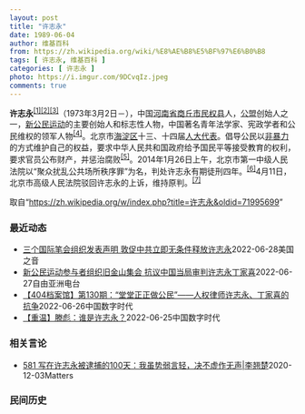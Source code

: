 ```yaml
---
layout: post
title: "许志永"
date: 1989-06-04
author: 维基百科
from: https://zh.wikipedia.org/wiki/%E8%AE%B8%E5%BF%97%E6%B0%B8
tags: [ 许志永, 维基百科 ]
categories: [ 许志永 ]
photo: https://i.imgur.com/9DCvqIz.jpeg
comments: true
---
```

<div class="mw-parser-output">
<p><b>许志永</b><sup id="cite_ref-1" class="reference"><a href="#cite_note-1">[1]</a></sup><sup id="cite_ref-2" class="reference"><a href="#cite_note-2">[2]</a></sup><sup id="cite_ref-3" class="reference"><a href="#cite_note-3">[3]</a></sup>（1973年3月2日<span class="useeditintro" title="Template:BLP editintro">－</span>），中国<a href="/wiki/%E6%B2%B3%E5%8D%97%E7%9C%81" title="河南省">河南省</a><a href="/wiki/%E5%95%86%E4%B8%98%E5%B8%82" title="商丘市">商丘市</a><a href="/wiki/%E6%B0%91%E6%9D%83%E5%8E%BF" title="民权县">民权县</a>人，<a href="/wiki/%E5%85%AC%E7%9B%9F" title="公盟">公盟</a>创始人之一，<a href="/wiki/%E6%96%B0%E5%85%AC%E6%B0%91%E8%BF%90%E5%8A%A8" title="新公民运动">新公民运动</a>的主要创始人和标志性人物，中国著名青年法学家、宪政学者和公民维权的领军人物<sup id="cite_ref-VOA0806_4-0" class="reference"><a href="#cite_note-VOA0806-4">[4]</a></sup>。北京市<a href="/wiki/%E6%B5%B7%E6%B7%80%E5%8C%BA" title="海淀区">海淀区</a>十三、十四届<a href="/wiki/%E4%BA%BA%E5%A4%A7%E4%BB%A3%E8%A1%A8" class="mw-redirect" title="人大代表">人大代表</a>。倡导公民以<a href="/wiki/%E9%9D%9E%E6%9A%B4%E5%8A%9B" title="非暴力">非暴力</a>的方式维护自己的权益，要求中华人民共和国政府给予国民平等接受教育的权利，要求官员公布财产，并惩治腐败<sup id="cite_ref-5" class="reference"><a href="#cite_note-5">[5]</a></sup>。2014年1月26日上午，北京市第一中级人民法院以“聚众扰乱公共场所秩序罪”为名，判处许志永有期徒刑四年。<sup id="cite_ref-bpx_6-0" class="reference"><a href="#cite_note-bpx-6">[6]</a></sup>4月11日，北京市高级人民法院驳回许志永的上诉，维持原判。<sup id="cite_ref-app_7-0" class="reference"><a href="#cite_note-app-7">[7]</a></sup>
</p>
</div><noscript><img src="//zh.wikipedia.org/wiki/Special:CentralAutoLogin/start?type=1x1" alt="" title="" width="1" height="1" style="border: none; position: absolute;"></noscript>
<div class="printfooter">取自“<a dir="ltr" href="https://zh.wikipedia.org/w/index.php?title=许志永&amp;oldid=71995699">https://zh.wikipedia.org/w/index.php?title=许志永&amp;oldid=71995699</a>”</div><div id="recent-news"><h3>最近动态</h3><ul><li><a href="https://nodebe4.github.io/waimei/2022-06-28/%E4%B8%89%E4%B8%AA%E5%9B%BD%E9%99%85%E7%AC%94%E4%BC%9A%E7%BB%84%E7%BB%87%E5%8F%91%E8%A1%A8%E5%A3%B0%E6%98%8E-%E6%95%A6%E4%BF%83%E4%B8%AD%E5%85%B1%E7%AB%8B%E5%8D%B3%E6%97%A0%E6%9D%A1%E4%BB%B6%E9%87%8A%E6%94%BE%E8%AE%B8%E5%BF%97%E6%B0%B8" title="三个国际笔会组织发表声明 敦促中共立即无条件释放许志永—— Tue, 28 Jun 2022 16:06:05 GMT 资料照：中国公民运动倡导者、宪政学者许志永 三个国际笔会组织星期一发表声明...">三个国际笔会组织发表声明 敦促中共立即无条件释放许志永</a><time>2022-06-28</time><a class="tag">美国之音</a></li>
<li><a href="https://nodebe4.github.io/waimei/2022-06-27/%E6%96%B0%E5%85%AC%E6%B0%91%E8%BF%90%E5%8A%A8%E5%8F%82%E4%B8%8E%E8%80%85%E7%BB%84%E7%BB%87%E6%97%A7%E9%87%91%E5%B1%B1%E9%9B%86%E4%BC%9A-%E6%8A%97%E8%AE%AE%E4%B8%AD%E5%9B%BD%E5%BD%93%E5%B1%80%E5%AE%A1%E5%88%A4%E8%AE%B8%E5%BF%97%E6%B0%B8%E4%B8%81%E5%AE%B6%E5%96%9C" title="新公民运动参与者组织旧金山集会 抗议中国当局审判许志永丁家喜—— 新公民运动的两位推动者、法律学者许志永和维权律师丁家喜在6月22、24日，于山东临沂临沭县的法院先后遭到中国当局闭门审判，部分新...">新公民运动参与者组织旧金山集会 抗议中国当局审判许志永丁家喜</a><time>2022-06-27</time><a class="tag">自由亚洲电台</a></li>
<li><a href="https://nodebe4.github.io/waimei/2022-06-26/404%E6%A1%A3%E6%A1%88%E9%A6%86-%E7%AC%AC130%E6%9C%9F-%E5%A0%82%E5%A0%82%E6%AD%A3%E6%AD%A3%E5%81%9A%E5%85%AC%E6%B0%91-%E4%BA%BA%E6%9D%83%E5%BE%8B%E5%B8%88%E8%AE%B8%E5%BF%97%E6%B0%B8-%E4%B8%81%E5%AE%B6%E5%96%9C%E7%9A%84%E6%8A%97%E4%BA%89" title="【404档案馆】第130期：“堂堂正正做公民”——人权律师许志永、丁家喜的抗争—— CDT 档案卡 标题：【404档案馆】第130期：“堂堂正正做公民”—— 人权律师许志永、丁家喜的抗争作者：西...">【404档案馆】第130期：“堂堂正正做公民”——人权律师许志永、丁家喜的抗争</a><time>2022-06-26</time><a class="tag">中国数字时代</a></li>
<li><a href="https://nodebe4.github.io/waimei/2022-06-25/%E9%87%8D%E6%B8%A9-%E6%BB%95%E5%BD%AA-%E8%B0%81%E6%98%AF%E8%AE%B8%E5%BF%97%E6%B0%B8" title="【重温】滕彪：谁是许志永？—— CDT 档案卡 标题：谁是许志永？作者：滕彪来源：Matters发表日期：2022.6.22主题归类：许志永CDS收藏：人物馆版权说明：该作品版权归原作者所有。中...">【重温】滕彪：谁是许志永？</a><time>2022-06-25</time><a class="tag">中国数字时代</a></li>
</ul></div><div id="open-opinion"><h3>相关言论</h3><ul><li><a href="https://nodebe4.github.io/opinion/2020-12-03/581-%E5%86%99%E5%9C%A8%E8%AE%B8%E5%BF%97%E6%B0%B8%E8%A2%AB%E9%80%AE%E6%8D%95%E7%9A%84100%E5%A4%A9-%E6%88%91%E8%99%BD%E5%8A%BF%E5%BC%B1%E8%A8%80%E8%BD%BB-%E5%86%B3%E4%B8%8D%E8%99%9A%E4%BD%9C%E6%97%A0%E5%A3%B0-%E6%9D%8E%E7%BF%98%E6%A5%9A/" title="野兽爱智慧">581 写在许志永被逮捕的100天：我虽势弱言轻，决不虚作无声|李翘楚</a><time>2020-12-03</time><a class="tag">Matters</a></li>
</ul></div><div id="mjls-record"><h3>民间历史</h3><ul></ul></div>